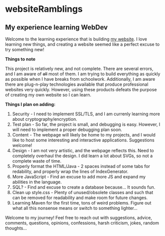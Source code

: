 # websiteRamblings
## My experience learning WebDev
Welcome to the learning experience that is building [my website](http://griffincodes.tech/). I love learning new things, and creating a website seemed like a perfect excuse to try something new! 


**Things to note**

This project is relatively new, and not complete. There are several errors, and I am aware of ~~all~~ most of them. I am trying to build everything as quickly as possible when I have breaks from schoolwork. Additionally, I am aware there are plug-n-play technologies available that produce professional websites very quickly. However, using these products defeats the purpose of creating my own website so I can learn.


**Things I plan on adding:**
1. Security - I need to implement SSL/TLS, and I am currenly learning more about cryptography/encryption. 
2. Test plan - So far, the project is small, and debugging is easy. However, I will need to implement a proper debugging plan soon.
3. Content - The webpage will likely be home to my projects, and I would like to host some interesting and interactive applications. Suggestions welcome!
4. Design - I am not very artistic, and the webpage reflects this. Need to completely overhaul the design. I did learn a lot about SVGs, so not a complete waste of time.
5. Properly format the HTML/Java - 2 spaces instead of some tabs for redability, and properly wrap the lines of IndexGenerator.
6. More JavaScript - Find an excuse to add more JS and expand my abilities in the language.
7. SQL? - Find and excuse to create a database because... It sounds fun.
8. Clean up style.css - Plenty of unused/obsolete classes and such that can be removed for readability and make room for future changes.
9. Learning Maven for the first time, tons of weird problems. Figure out what all this nonsense means or switch to something lighter...


Welcome to my journey! Feel free to reach out with suggestions, advice, comments, questions, opinions, confessions, harsh criticism, jokes, random thoughts...
